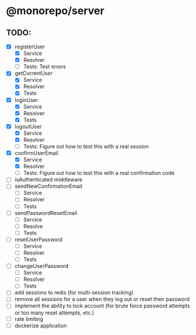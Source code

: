 # @monorepo/server

## TODO:

- [x] registerUser
  - [x] Service
  - [x] Resolver
  - [ ] Tests: Test errors
- [x] getCurrentUser
  - [x] Service
  - [x] Resolver
  - [x] Tests
- [x] loginUser
  - [x] Service
  - [x] Resolver
  - [x] Tests
- [x] logoutUser
  - [x] Service
  - [x] Resolver
  - [ ] Tests: Figure out how to test this with a real session
- [x] confirmUserEmail
  - [x] Service
  - [x] Resolver
  - [ ] Tests: Figure out how to test this with a real confirmation code
- [ ] isAuthenticated middleware
- [ ] sendNewConfirmationEmail
  - [ ] Service
  - [ ] Resolver
  - [ ] Tests
- [ ] sendPasswordResetEmail
  - [ ] Service
  - [ ] Resolve
  - [ ] Tests
- [ ] resetUserPassword
  - [ ] Service
  - [ ] Resolver
  - [ ] Tests
- [ ] changeUserPassword
  - [ ] Service
  - [ ] Resolver
  - [ ] Tests
- [ ] add sessions to redis (for multi-session tracking)
- [ ] remove all sessions for a user when they log out or reset their password
- [ ] implement the ability to lock account (for brute force password attempts or too many reset attempts, etc.)
- [ ] rate limiting
- [ ] dockerize application
